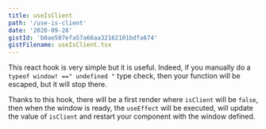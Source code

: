 ```yaml
---
title: useIsClient
path: '/use-is-client'
date: '2020-09-28'
gistId: 'b0ae507efa57a66aa32162101bdfa674'
gistFilename: useIsClient.tsx
---
```


This react hook is very simple but it is useful. Indeed, if you manually do a `typeof window! ==" undefined "` type check, then your function will be escaped, but it will stop there.

Thanks to this hook, there will be a first render where `isClient` will be `false`, then when the window is ready, the `useEffect` will be executed, will update the value of `isClient` and restart your component with the window defined.
